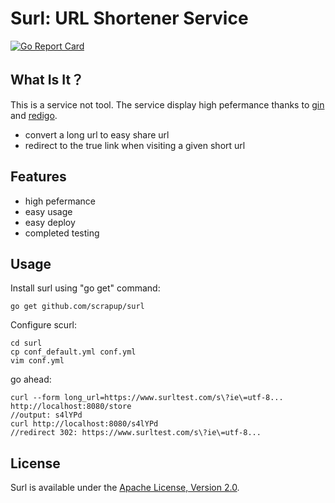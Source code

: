 Surl: URL Shortener Service
===========
[![Go Report Card](https://goreportcard.com/badge/github.com/scrapup/surl)](https://goreportcard.com/report/github.com/scrapup/surl)

What Is It？
----------
This is a service not tool. The service display high pefermance thanks to [gin](https://github.com/gin-gonic/gin) and [redigo](https://github.com/garyburd/redigo).

- convert a long url to easy share url
- redirect to the true link when visiting a given short url

Features
----------

- high pefermance
- easy usage
- easy deploy
- completed testing

Usage
----------

Install surl using "go get" command:

	go get github.com/scrapup/surl
	
Configure scurl:

	cd surl
	cp conf_default.yml conf.yml
	vim conf.yml

go ahead:

	curl --form long_url=https://www.surltest.com/s\?ie\=utf-8... http://localhost:8080/store
	//output: s4lYPd
	curl http://localhost:8080/s4lYPd
	//redirect 302: https://www.surltest.com/s\?ie\=utf-8...
	
License
---------

Surl is available under the [Apache License, Version 2.0](http://www.apache.org/licenses/LICENSE-2.0.html).

